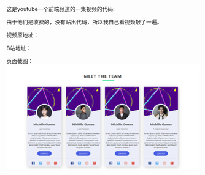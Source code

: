 这是youtube一个前端频道的一集视频的代码:

由于他们是收费的，没有贴出代码，所以我自己看视频敲了一遍。

视频原地址：

B站地址：

页面截图：
![Image text](https://github.com/zhangliqiang34/CardsSection/blob/master/images/%E9%A2%84%E8%A7%88.png)